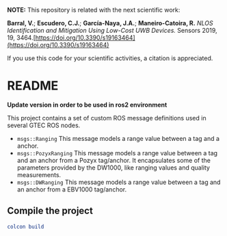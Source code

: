 **NOTE:** This repository is related with the next scientific work:

**Barral, V.**; **Escudero, C.J.**; **García-Naya, J.A.**; **Maneiro-Catoira, R.** *NLOS Identification and Mitigation Using Low-Cost UWB Devices.* Sensors 2019, 19, 3464.[https://doi.org/10.3390/s19163464](https://doi.org/10.3390/s19163464)

If you use this code for your scientific activities, a citation is appreciated.

# README

**Update version in order to be used in ros2 environment**

This project contains a set of custom ROS message definitions used in several GTEC ROS nodes.

* ```msgs::Ranging``` This message models a range value between a tag and a anchor.
* ```msgs::PozyxRanging``` This message models a range value between a tag and an anchor from a Pozyx tag/anchor. It encapsulates some of the parameters provided by the DW1000, like ranging values and quality measurements.
* ```msgs::DWRanging``` This message models a range value between a tag and an anchor from a EBV1000 tag/anchor.

## Compile the project

```cmake
colcon build
```

